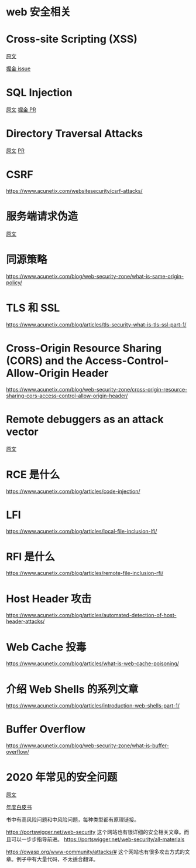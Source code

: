 # web 安全相关

# Cross-site Scripting (XSS)

[原文](https://www.acunetix.com/websitesecurity/cross-site-scripting/)

[掘金 issue](https://github.com/xitu/gold-miner/issues/8462)

# SQL Injection

[原文](https://www.acunetix.com/websitesecurity/sql-injection/)
[掘金 PR](https://github.com/xitu/gold-miner/pull/8527)

# Directory Traversal Attacks

[原文](https://www.acunetix.com/websitesecurity/directory-traversal/)
[PR](https://github.com/xitu/gold-miner/pull/8553)

# CSRF

https://www.acunetix.com/websitesecurity/csrf-attacks/

# 服务端请求伪造

[原文](https://www.acunetix.com/blog/articles/server-side-request-forgery-vulnerability/)

# 同源策略

https://www.acunetix.com/blog/web-security-zone/what-is-same-origin-policy/

# TLS 和 SSL

https://www.acunetix.com/blog/articles/tls-security-what-is-tls-ssl-part-1/

# Cross-Origin Resource Sharing (CORS) and the Access-Control-Allow-Origin Header

https://www.acunetix.com/blog/web-security-zone/cross-origin-resource-sharing-cors-access-control-allow-origin-header/

# Remote debuggers as an attack vector

[原文](https://www.acunetix.com/blog/web-security-zone/remote-debuggers-as-an-attack-vector/)

# RCE 是什么

https://www.acunetix.com/blog/articles/code-injection/

# LFI

https://www.acunetix.com/blog/articles/local-file-inclusion-lfi/

# RFI 是什么

https://www.acunetix.com/blog/articles/remote-file-inclusion-rfi/

# Host Header 攻击

https://www.acunetix.com/blog/articles/automated-detection-of-host-header-attacks/

# Web Cache 投毒

https://www.acunetix.com/blog/articles/what-is-web-cache-poisoning/

# 介绍 Web Shells 的系列文章

https://www.acunetix.com/blog/articles/introduction-web-shells-part-1/

# Buffer Overflow

https://www.acunetix.com/blog/web-security-zone/what-is-buffer-overflow/

# 2020 年常见的安全问题

[原文](https://www.acunetix.com/blog/web-security-zone/most-common-security-vulnerabilities-acunetix-web-application-vulnerability-report/)

[年度白皮书](https://www.acunetix.com/white-papers/acunetix-web-application-vulnerability-report-2021)

书中有高风险问题和中风险问题，每种类型都有原理链接。

https://portswigger.net/web-security
这个网站也有很详细的安全相关文章。而且可以一步步指导前进。
https://portswigger.net/web-security/all-materials

https://owasp.org/www-community/attacks/#
这个网站也有很多攻击方式的文章。例子中有大量代码，不太适合翻译。
